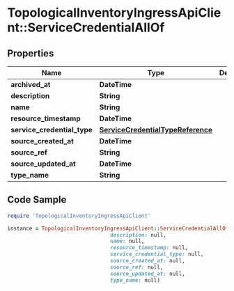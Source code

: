 # TopologicalInventoryIngressApiClient::ServiceCredentialAllOf

## Properties

Name | Type | Description | Notes
------------ | ------------- | ------------- | -------------
**archived_at** | **DateTime** |  | [optional] 
**description** | **String** |  | [optional] 
**name** | **String** |  | [optional] 
**resource_timestamp** | **DateTime** |  | [optional] 
**service_credential_type** | [**ServiceCredentialTypeReference**](ServiceCredentialTypeReference.md) |  | [optional] 
**source_created_at** | **DateTime** |  | [optional] 
**source_ref** | **String** |  | 
**source_updated_at** | **DateTime** |  | [optional] 
**type_name** | **String** |  | [optional] 

## Code Sample

```ruby
require 'TopologicalInventoryIngressApiClient'

instance = TopologicalInventoryIngressApiClient::ServiceCredentialAllOf.new(archived_at: null,
                                 description: null,
                                 name: null,
                                 resource_timestamp: null,
                                 service_credential_type: null,
                                 source_created_at: null,
                                 source_ref: null,
                                 source_updated_at: null,
                                 type_name: null)
```



